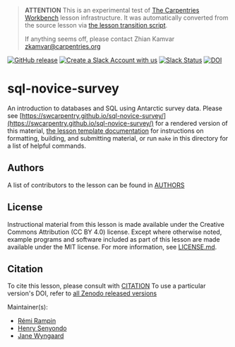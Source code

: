 > **ATTENTION** This is an experimental test of [The Carpentries Workbench](https://carpentries.github.io/workbench) lesson infrastructure.
> It was automatically converted from the source lesson via [the lesson transition script](https://github.com/carpentries/lesson-transition/).
> 
> If anything seems off, please contact Zhian Kamvar [zkamvar@carpentries.org](mailto:zkamvar@carpentries.org)

[![GitHub release][shields_release]][swc_sql_novice_survey_releases]
[![Create a Slack Account with us](https://img.shields.io/badge/Create_Slack_Account-The_Carpentries-071159.svg)](https://swc-slack-invite.herokuapp.com/)
[![Slack Status](https://img.shields.io/badge/Slack_Channel-swc--sql-E01563.svg)](https://swcarpentry.slack.com/messages/C9X3YNVNY)
[![DOI][zenodo_badge_DOI]][all_releases_DOI]

# sql-novice-survey

An introduction to databases and SQL using Antarctic survey data.
Please see [https://swcarpentry.github.io/sql-novice-survey/](https://swcarpentry.github.io/sql-novice-survey/) for a rendered version of this material,
[the lesson template documentation][lesson-example]
for instructions on formatting, building, and submitting material,
or run `make` in this directory for a list of helpful commands.

## Authors

A list of contributors to the lesson can be found in [AUTHORS](AUTHORS)

## License

Instructional material from this lesson is made available under the Creative
Commons Attribution (CC BY 4.0) license. Except where otherwise noted, example
programs and software included as part of this lesson are made available under
the MIT license. For more information, see [LICENSE.md](LICENSE.md).

## Citation

To cite this lesson, please consult with [CITATION](CITATION)
To use a particular version's DOI, refer to [all Zenodo released versions][all_zenodo_versions]

Maintainer(s):

- [Rémi Rampin](https://carpentries.org/instructors/#remram44)
- [Henry Senyondo](https://carpentries.org/instructors/#henrykironde)
- [Jane Wyngaard](https://github.com/r4space)

[swc_sql_novice_survey_releases]: https://github.com/swcarpentry/sql-novice-survey/releases
[shields_release]: https://img.shields.io/github/v/release/swcarpentry/sql-novice-survey
[all_releases_DOI]: https://doi.org/10.5281/zenodo.3265270
[zenodo_badge_DOI]: https://zenodo.org/badge/DOI/10.5281/zenodo.3265271.svg
[lesson-example]: https://carpentries.github.io/lesson-example/
[all_zenodo_versions]: https://zenodo.org/search?page=1&size=20&q=3265271&sort=-version&all_versions=True



